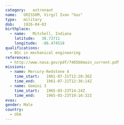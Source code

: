 ```yaml
---
category:	astronaut
name:	GRISSOM, Virgil Ivan "Gus"
type:	military
dob:	1926-04-03
birthplace:
  - name:	Mitchell, Indiana
    latitude:	38.73711
    longitude:	-86.474518
qualifications:
  - BSc in mechanical engineering
references:
  - http://www.nasa.gov/pdf/740566main_current.pdf
missions:
  - name: Mercury-Redstone 4
    time_start:   1961-07-21T12:20:36Z
    time_end:     1961-07-21T12:36:14Z
  - name: Gemini 3
    time_start:   1965-03-23T14:24Z
    time_end:     1965-03-23T19:16:32Z
evas:
gender:	Male
country:
  - USA
---
```

